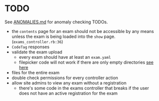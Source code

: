 # TODO

See [ANOMALIES.md](ANOMALIES.md) for anomaly checking TODOs.

- the `contents` page for an exam should not be accessible by any means unless the exam is being loaded into the `show` page. (`exams_controller.rb:36`)
- `CodeTag` responses
- validate the exam upload
  - every exam should have at least an `exam.yaml`
  - filepicker code will not work if there are only empty directories [see here](https://github.com/CodeGrade/hourglass/commit/13677552dd95aefbcf64389adfd23cff5ddac7c1#commitcomment-33899283)
- files for the entire exam
- double check permissions for every controller action
- allow site admins to view any exam without a registration
  - there's some code in the exams controller that breaks if the user does not have an active registration for the exam
